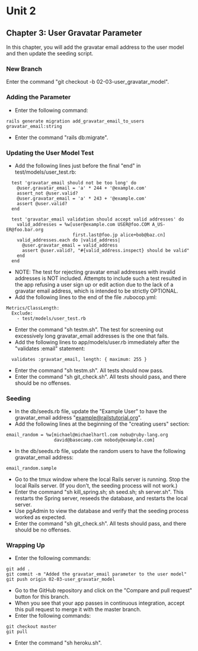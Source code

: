 # Unit 2
## Chapter 3: User Gravatar Parameter

In this chapter, you will add the gravatar email address to the user model and then update the seeding script.

### New Branch
Enter the command "git checkout -b 02-03-user_gravatar_model".

### Adding the Parameter
* Enter the following command:
```
rails generate migration add_gravatar_email_to_users gravatar_email:string
```
* Enter the command "rails db:migrate".

### Updating the User Model Test
* Add the following lines just before the final "end" in test/models/user_test.rb:
```
  test 'gravatar_email should not be too long' do
    @user.gravatar_email = 'a' * 244 + '@example.com'
    assert_not @user.valid?
    @user.gravatar_email = 'a' * 243 + '@example.com'
    assert @user.valid?
  end

  test 'gravatar_email validation should accept valid addresses' do
    valid_addresses = %w[user@example.com USER@foo.COM A_US-ER@foo.bar.org
                         first.last@foo.jp alice+bob@baz.cn]
    valid_addresses.each do |valid_address|
      @user.gravatar_email = valid_address
      assert @user.valid?, "#{valid_address.inspect} should be valid"
    end
  end
```
* NOTE: The test for rejecting gravatar email addresses with invalid addresses is NOT included.  Attempts to include such a test resulted in the app refusing a user sign up or edit action due to the lack of a gravatar email address, which is intended to be strictly OPTIONAL.
* Add the following lines to the end of the file .rubocop.yml:
```
Metrics/ClassLength:
  Exclude:
    - test/models/user_test.rb
```
* Enter the command "sh testm.sh".  The test for screening out excessively long gravatar_email addresses is the one that fails.
* Add the following lines to app/models/user.rb immediately after the "validates :email" statement:
```
  validates :gravatar_email, length: { maximum: 255 }
```
* Enter the command "sh testm.sh".  All tests should now pass.
* Enter the command "sh git_check.sh".  All tests should pass, and there should be no offenses.

### Seeding
* In the db/seeds.rb file, update the "Example User" to have the gravatar_email address "example@railstutorial.org".
* Add the following lines at the beginning of the "creating users" section:
```
email_random = %w[michael@michaelhartl.com nobu@ruby-lang.org
                  david@basecamp.com nobody@example.com]
```
* In the db/seeds.rb file, update the random users to have the following gravatar_email address:
```
email_random.sample
```
* Go to the tmux window where the local Rails server is running.  Stop the local Rails server.  (If you don't, the seeding process will not work.)
* Enter the command "sh kill_spring.sh; sh seed.sh; sh server.sh".  This restarts the Spring server, reseeds the database, and restarts the local server.
* Use pgAdmin to view the database and verify that the seeding process worked as expected.
* Enter the command "sh git_check.sh".  All tests should pass, and there should be no offenses.

### Wrapping Up
* Enter the following commands:
```
git add .
git commit -m "Added the gravatar_email parameter to the user model"
git push origin 02-03-user_gravatar_model
```
* Go to the GitHub repository and click on the "Compare and pull request" button for this branch.
* When you see that your app passes in continuous integration, accept this pull request to merge it with the master branch.
* Enter the following commands:
```
git checkout master
git pull
```
* Enter the command "sh heroku.sh".
